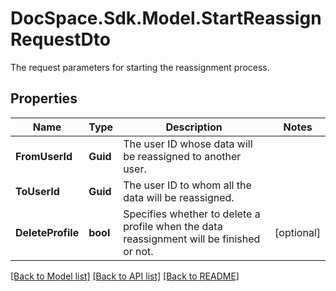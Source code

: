 # DocSpace.Sdk.Model.StartReassignRequestDto
The request parameters for starting the reassignment process.

## Properties

Name | Type | Description | Notes
------------ | ------------- | ------------- | -------------
**FromUserId** | **Guid** | The user ID whose data will be reassigned to another user. | 
**ToUserId** | **Guid** | The user ID to whom all the data will be reassigned. | 
**DeleteProfile** | **bool** | Specifies whether to delete a profile when the data reassignment will be finished or not. | [optional] 

[[Back to Model list]](../README.md#documentation-for-models) [[Back to API list]](../README.md#documentation-for-api-endpoints) [[Back to README]](../README.md)

